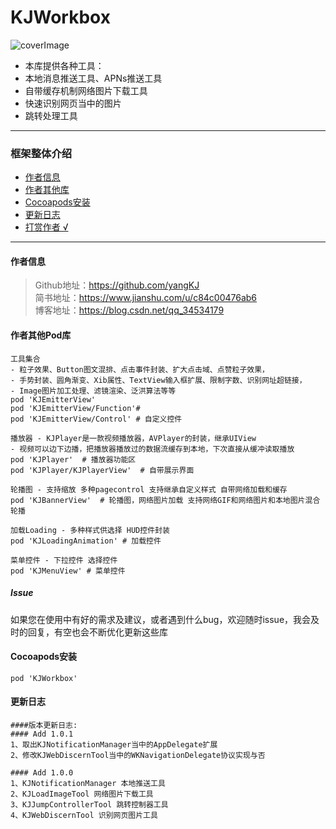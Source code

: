 # KJWorkbox
![coverImage](https://upload-images.jianshu.io/upload_images/1933747-b7e843a01999b9a9.jpg?imageMogr2/auto-orient/strip%7CimageView2/2/w/1240)

* 本库提供各种工具：
* 本地消息推送工具、APNs推送工具
* 自带缓存机制网络图片下载工具
* 快速识别网页当中的图片
* 跳转处理工具

----------------------------------------
### 框架整体介绍
* [作者信息](#作者信息)
* [作者其他库](#作者其他库)
* [Cocoapods安装](#Cocoapods安装)
* [更新日志](#更新日志)
* [打赏作者 &radic;](#打赏作者)

----------------------------------------

#### <a id="作者信息"></a>作者信息
> Github地址：https://github.com/yangKJ  
> 简书地址：https://www.jianshu.com/u/c84c00476ab6  
> 博客地址：https://blog.csdn.net/qq_34534179  


#### <a id="作者其他库"></a>作者其他Pod库
```
工具集合
- 粒子效果、Button图文混排、点击事件封装、扩大点击域、点赞粒子效果，
- 手势封装、圆角渐变、Xib属性、TextView输入框扩展、限制字数、识别网址超链接，
- Image图片加工处理、滤镜渲染、泛洪算法等等
pod 'KJEmitterView'
pod 'KJEmitterView/Function'#
pod 'KJEmitterView/Control' # 自定义控件

播放器 - KJPlayer是一款视频播放器，AVPlayer的封装，继承UIView
- 视频可以边下边播，把播放器播放过的数据流缓存到本地，下次直接从缓冲读取播放
pod 'KJPlayer'  # 播放器功能区
pod 'KJPlayer/KJPlayerView'  # 自带展示界面

轮播图 - 支持缩放 多种pagecontrol 支持继承自定义样式 自带网络加载和缓存
pod 'KJBannerView'  # 轮播图，网络图片加载 支持网络GIF和网络图片和本地图片混合轮播

加载Loading - 多种样式供选择 HUD控件封装
pod 'KJLoadingAnimation' # 加载控件

菜单控件 - 下拉控件 选择控件
pod 'KJMenuView' # 菜单控件
```

##### Issue
如果您在使用中有好的需求及建议，或者遇到什么bug，欢迎随时issue，我会及时的回复，有空也会不断优化更新这些库

#### <a id="Cocoapods安装"></a>Cocoapods安装
```
pod 'KJWorkbox'
```

#### <a id="更新日志"></a>更新日志
```
####版本更新日志:
#### Add 1.0.1
1、取出KJNotificationManager当中的AppDelegate扩展
2、修改KJWebDiscernTool当中的WKNavigationDelegate协议实现与否

#### Add 1.0.0
1、KJNotificationManager 本地推送工具
2、KJLoadImageTool 网络图片下载工具
3、KJJumpControllerTool 跳转控制器工具
4、KJWebDiscernTool 识别网页图片工具

```
